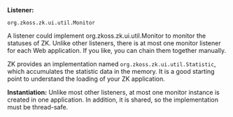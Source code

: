 **Listener:**

`org.zkoss.zk.ui.util.Monitor`

A listener could implement
<javadoc type="interface">org.zkoss.zk.ui.util.Monitor</javadoc> to
monitor the statuses of ZK. Unlike other listeners, there is at most one
monitor listener for each Web application. If you like, you can chain
them together manually.

ZK provides an implementation named
`org.zkoss.zk.ui.util.Statistic`, which accumulates the
statistic data in the memory. It is a good starting point to understand
the loading of your ZK application.

**Instantiation:** Unlike most other listeners, at most one monitor
instance is created in one application. In addition, it is shared, so
the implementation must be thread-safe.
